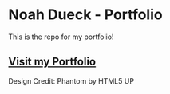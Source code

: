 # Noah Dueck - Portfolio
This is the repo for my portfolio!

## [Visit my Portfolio](https://duecknoah.github.io/)


Design Credit:
Phantom by HTML5 UP